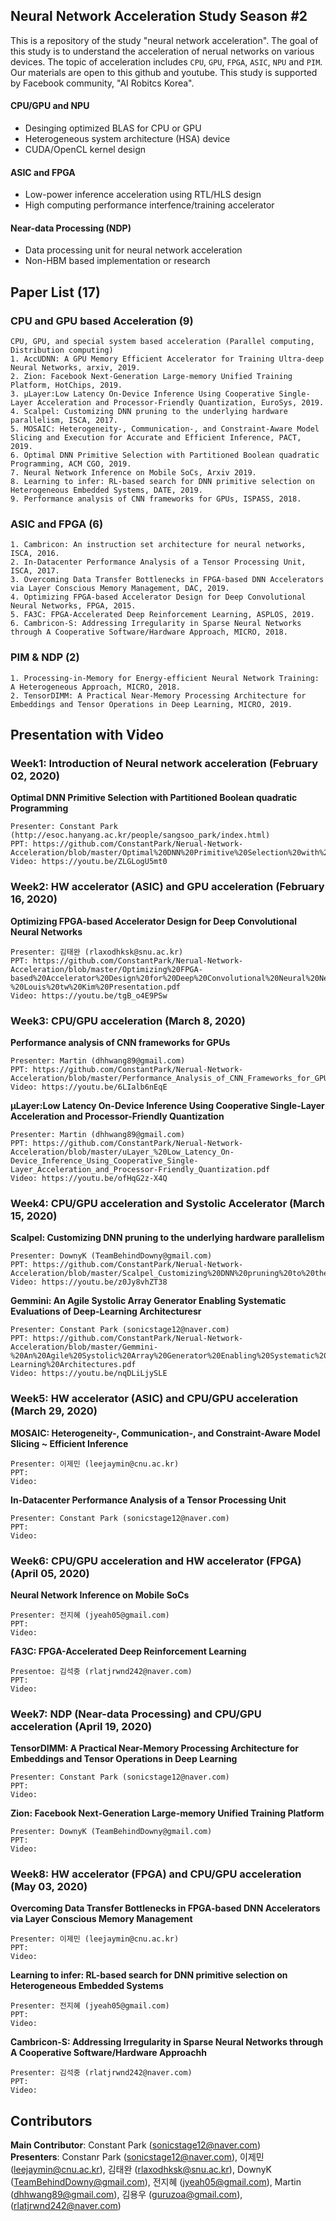 ## Neural Network Acceleration Study Season #2
This is a repository of the study "neural network acceleration". The goal of this study is to understand the acceleration of nerual networks on various devices. The topic of acceleration includes `CPU`, `GPU`, `FPGA`, `ASIC`, `NPU` and `PIM`. Our materials are open to this github and youtube. This study is supported by Facebook community, "AI Robitcs Korea".

#### CPU/GPU and NPU
- Desinging optimized BLAS for CPU or GPU
- Heterogeneous system architecture (HSA) device
- CUDA/OpenCL kernel design

#### ASIC and FPGA
- Low-power inference acceleration using RTL/HLS design
- High computing performance interfence/training accelerator

#### Near-data Processing (NDP)
- Data processing unit for neural network acceleration
- Non-HBM based implementation or research

## Paper List (17)
### CPU and GPU based Acceleration (9)
	CPU, GPU, and special system based acceleration (Parallel computing, Distribution computing)
	1. AccUDNN: A GPU Memory Efficient Accelerator for Training Ultra-deep Neural Networks, arxiv, 2019.
	2. Zion: Facebook Next-Generation Large-memory Unified Training Platform, HotChips, 2019.
	3. µLayer:Low Latency On-Device Inference Using Cooperative Single-Layer Acceleration and Processor-Friendly Quantization, EuroSys, 2019.
	4. Scalpel: Customizing DNN pruning to the underlying hardware parallelism, ISCA, 2017.
	5. MOSAIC: Heterogeneity-, Communication-, and Constraint-Aware Model Slicing and Execution for Accurate and Efficient Inference, PACT, 2019.
	6. Optimal DNN Primitive Selection with Partitioned Boolean quadratic Programming, ACM CGO, 2019.
	7. Neural Network Inference on Mobile SoCs, Arxiv 2019.
	8. Learning to infer: RL-based search for DNN primitive selection on Heterogeneous Embedded Systems, DATE, 2019.
	9. Performance analysis of CNN frameworks for GPUs, ISPASS, 2018.
  

### ASIC and FPGA (6)
	1. Cambricon: An instruction set architecture for neural networks, ISCA, 2016.
	2. In-Datacenter Performance Analysis of a Tensor Processing Unit, ISCA, 2017.
	3. Overcoming Data Transfer Bottlenecks in FPGA-based DNN Accelerators via Layer Conscious Memory Management, DAC, 2019.
	4. Optimizing FPGA-based Accelerator Design for Deep Convolutional Neural Networks, FPGA, 2015.
	5. FA3C: FPGA-Accelerated Deep Reinforcement Learning, ASPLOS, 2019.
	6. Cambricon-S: Addressing Irregularity in Sparse Neural Networks through A Cooperative Software/Hardware Approach, MICRO, 2018.
### PIM & NDP (2)
	1. Processing-in-Memory for Energy-efficient Neural Network Training: A Heterogeneous Approach, MICRO, 2018.
	2. TensorDIMM: A Practical Near-Memory Processing Architecture for Embeddings and Tensor Operations in Deep Learning, MICRO, 2019.

   
## Presentation with Video
### Week1: Introduction of Neural network acceleration (February 02, 2020)
**Optimal DNN Primitive Selection with Partitioned Boolean quadratic Programming**  

	Presenter: Constant Park (http://esoc.hanyang.ac.kr/people/sangsoo_park/index.html)  
	PPT: https://github.com/ConstantPark/Nerual-Network-Acceleration/blob/master/Optimal%20DNN%20Primitive%20Selection%20with%20Partitioned%20Boolean%20Quadratic%20Programming.pdf   
	Video: https://youtu.be/ZLGLogU5mt0   

  

### Week2: HW accelerator (ASIC) and GPU acceleration  (February 16, 2020)
**Optimizing FPGA-based Accelerator Design for Deep Convolutional Neural Networks**  

	Presenter: 김태완 (rlaxodhksk@snu.ac.kr)  
	PPT: https://github.com/ConstantPark/Nerual-Network-Acceleration/blob/master/Optimizing%20FPGA-based%20Accelerator%20Design%20for%20Deep%20Convolutional%20Neural%20Networks%20Chen%20Zhang%20et%20al%20-%20Louis%20tw%20Kim%20Presentation.pdf   
	Video: https://youtu.be/tgB_o4E9PSw  


### Week3: CPU/GPU acceleration (March 8, 2020)
**Performance analysis of CNN frameworks for GPUs**  

	Presenter: Martin (dhhwang89@gmail.com)
	PPT: https://github.com/ConstantPark/Nerual-Network-Acceleration/blob/master/Performance_Analysis_of_CNN_Frameworks_for_GPUs.pdf  
	Video: https://youtu.be/6LIalb6nEqE    
	
**µLayer:Low Latency On-Device Inference Using Cooperative Single-Layer Acceleration and Processor-Friendly Quantization**   
	
	Presenter: Martin (dhhwang89@gmail.com)  
	PPT: https://github.com/ConstantPark/Nerual-Network-Acceleration/blob/master/uLayer_%20Low_Latency_On-Device_Inference_Using_Cooperative_Single-Layer_Acceleration_and_Processor-Friendly_Quantization.pdf  
	Video: https://youtu.be/ofHqG2z-X4Q   

### Week4: CPU/GPU acceleration and Systolic Accelerator (March 15, 2020)
**Scalpel: Customizing DNN pruning to the underlying hardware parallelism**  

	Presenter: DownyK (TeamBehindDowny@gmail.com)  
	PPT: https://github.com/ConstantPark/Nerual-Network-Acceleration/blob/master/Scalpel_Customizing%20DNN%20pruning%20to%20the%20underlying%20hardware%20parallelism%2C.pdf   
	Video: https://youtu.be/z0Jy8vhZT38 

**Gemmini: An Agile Systolic Array Generator Enabling Systematic Evaluations of Deep-Learning Architecturesr**  

	Presenter: Constant Park (sonicstage12@naver.com)  
	PPT: https://github.com/ConstantPark/Nerual-Network-Acceleration/blob/master/Gemmini-%20An%20Agile%20Systolic%20Array%20Generator%20Enabling%20Systematic%20Evaluations%20of%20Deep-Learning%20Architectures.pdf
	Video: https://youtu.be/nqDLiLjySLE

### Week5: HW accelerator (ASIC) and CPU/GPU acceleration (March 29, 2020)
**MOSAIC: Heterogeneity-, Communication-, and Constraint-Aware Model Slicing ~ Efficient Inference**  
	
	Presenter: 이제민 (leejaymin@cnu.ac.kr)  
	PPT:   
	Video:   

**In-Datacenter Performance Analysis of a Tensor Processing Unit**    
	
	Presenter: Constant Park (sonicstage12@naver.com)
	PPT:   
	Video:   

### Week6: CPU/GPU acceleration and HW accelerator (FPGA) (April 05, 2020)
**Neural Network Inference on Mobile SoCs**   
	
	Presenter: 전지혜 (jyeah05@gmail.com)  
	PPT:   
	Video:   

**FA3C: FPGA-Accelerated Deep Reinforcement Learning**    
	
	Presentoe: 김석중 (rlatjrwnd242@naver.com)  
	PPT:   
	Video:   

### Week7: NDP (Near-data Processing) and CPU/GPU acceleration (April 19, 2020)
**TensorDIMM: A Practical Near-Memory Processing Architecture for Embeddings and Tensor Operations in Deep Learning**    
	
	Presenter: Constant Park (sonicstage12@naver.com)
	PPT:   
	Video:   

**Zion: Facebook Next-Generation Large-memory Unified Training Platform**   
	
	Presenter: DownyK (TeamBehindDowny@gmail.com)
	PPT:   
	Video:   


### Week8: HW accelerator (FPGA) and CPU/GPU acceleration (May 03, 2020)
**Overcoming Data Transfer Bottlenecks in FPGA-based DNN Accelerators via Layer Conscious Memory Management**   
	
	Presenter: 이제민 (leejaymin@cnu.ac.kr)
	PPT:   
	Video:  

**Learning to infer: RL-based search for DNN primitive selection on Heterogeneous Embedded Systems**   
	
	Presenter: 전지혜 (jyeah05@gmail.com)
	PPT:   
	Video:   

**Cambricon-S: Addressing Irregularity in Sparse Neural Networks through A Cooperative Software/Hardware Approachh**    
	
	Presenter: 김석중 (rlatjrwnd242@naver.com)  
	PPT:   
	Video:
	
## Contributors
**Main Contributor**: Constant Park (sonicstage12@naver.com)  
**Presenters**: Constanr Park (sonicstage12@naver.com), 이제민 (leejaymin@cnu.ac.kr), 김태완 (rlaxodhksk@snu.ac.kr), DownyK (TeamBehindDowny@gmail.com), 전지혜 (jyeah05@gmail.com), Martin (dhhwang89@gmail.com), 김용우 (guruzoa@gmail.com), 
(rlatjrwnd242@naver.com)
